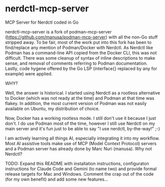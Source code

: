 # nerdctl-mcp-server

MCP Server for Nerdctl coded in Go

nerdctl-mcp-server is a fork of podman-mcp-server (<https://github.com/manusa/podman-mcp-server>)
with all the non-Go stuff stripped away. To be fair, most of the work put into
this fork has been to find/replace any mention of Podman/Docker with Nerdctl.
As Nerdctl like Podman has a command-line API copied from the Docker CLI, this
was not difficult. There was some cleanup of syntax of inline descriptions to
make sense, and removal of comments referring to Podman documentation. Lastly,
code hygene offered by the Go LSP (interface{} replaced by any for example) 
were applied.

WHY?

Well, the answer is historical. I started using Nerdctl as a rootless alternative
to Docker (which was not ready at the time) and Podman at that time was flakey.
In addition, the most current version of Podman was not easily available on Ubuntu,
my distribution of choice. 

Now, Docker has a working rootless mode. I still don't use it because I just don't.
I do use Podman most of the time, however I still use Nerdctl on my main server and it's 
fun just to be able to say "I use nerdctl, by-the-way!" ;-)

I am actively learning all things AI, especially integrating it into my workflow. Most
AI assistive tools make use of MCP (Model Context Protocol) servers and a Podman server
has already done by Marc Nuri (manusa). Why not Nerdctl?

TODO:  Expand this README with installation instructions, configuraton instructions
for Claude Code and Gemini (to name two) and provide formal release targets for Mac 
and Windows. Comment the crap out of the code (for my own benefit) and add some new
features...
